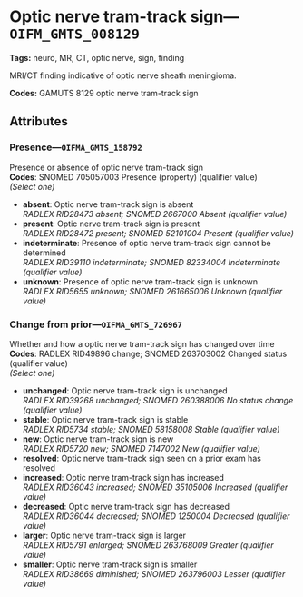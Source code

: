 # Optic nerve tram-track sign—`OIFM_GMTS_008129`

**Tags:** neuro, MR, CT, optic nerve, sign, finding

MRI/CT finding indicative of optic nerve sheath meningioma.

**Codes:** GAMUTS 8129 optic nerve tram-track sign

## Attributes

### Presence—`OIFMA_GMTS_158792`

Presence or absence of optic nerve tram-track sign  
**Codes**: SNOMED 705057003 Presence (property) (qualifier value)  
*(Select one)*

- **absent**: Optic nerve tram-track sign is absent  
_RADLEX RID28473 absent; SNOMED 2667000 Absent (qualifier value)_
- **present**: Optic nerve tram-track sign is present  
_RADLEX RID28472 present; SNOMED 52101004 Present (qualifier value)_
- **indeterminate**: Presence of optic nerve tram-track sign cannot be determined  
_RADLEX RID39110 indeterminate; SNOMED 82334004 Indeterminate (qualifier value)_
- **unknown**: Presence of optic nerve tram-track sign is unknown  
_RADLEX RID5655 unknown; SNOMED 261665006 Unknown (qualifier value)_

### Change from prior—`OIFMA_GMTS_726967`

Whether and how a optic nerve tram-track sign has changed over time  
**Codes**: RADLEX RID49896 change; SNOMED 263703002 Changed status (qualifier value)  
*(Select one)*

- **unchanged**: Optic nerve tram-track sign is unchanged  
_RADLEX RID39268 unchanged; SNOMED 260388006 No status change (qualifier value)_
- **stable**: Optic nerve tram-track sign is stable  
_RADLEX RID5734 stable; SNOMED 58158008 Stable (qualifier value)_
- **new**: Optic nerve tram-track sign is new  
_RADLEX RID5720 new; SNOMED 7147002 New (qualifier value)_
- **resolved**: Optic nerve tram-track sign seen on a prior exam has resolved  
- **increased**: Optic nerve tram-track sign has increased  
_RADLEX RID36043 increased; SNOMED 35105006 Increased (qualifier value)_
- **decreased**: Optic nerve tram-track sign has decreased  
_RADLEX RID36044 decreased; SNOMED 1250004 Decreased (qualifier value)_
- **larger**: Optic nerve tram-track sign is larger  
_RADLEX RID5791 enlarged; SNOMED 263768009 Greater (qualifier value)_
- **smaller**: Optic nerve tram-track sign is smaller  
_RADLEX RID38669 diminished; SNOMED 263796003 Lesser (qualifier value)_